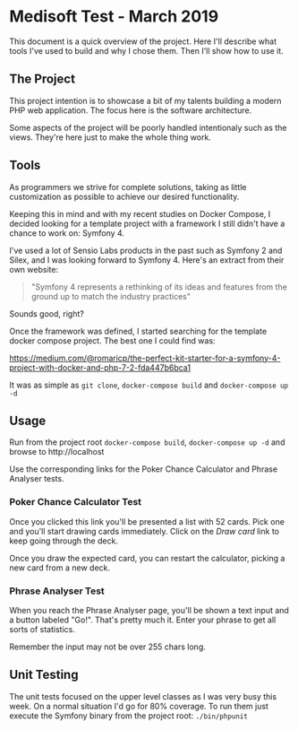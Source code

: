 # Medisoft Test - March 2019

This document is a quick overview of the project. Here I'll describe what tools
I've used to build and why I chose them. Then I'll show how to use it.

## The Project

This project intention is to showcase a bit of my talents building a modern
PHP web application. The focus here is the software architecture.

Some aspects of the project will be poorly handled intentionaly such as the
views. They're here just to make the whole thing work.

## Tools

As programmers we strive for complete solutions, taking as little customization
as possible to achieve our desired functionality.

Keeping this in mind and with my recent studies on Docker Compose, I decided
looking for a template project with a framework I still didn't have a chance
to work on: Symfony 4.

I've used a lot of Sensio Labs products in the past such as Symfony 2 and
Silex, and I was looking forward to Symfony 4. Here's an extract from their own
website:

> "Symfony 4 represents a rethinking of its ideas and features from the ground
> up to match the industry practices"

Sounds good, right?

Once the framework was defined, I started searching for the template docker
compose project. The best one I could find was:

https://medium.com/@romaricp/the-perfect-kit-starter-for-a-symfony-4-project-with-docker-and-php-7-2-fda447b6bca1

It was as simple as `git clone`, `docker-compose build` and `docker-compose up -d`


## Usage

Run from the project root `docker-compose build`, `docker-compose up -d` and
browse to http://localhost

Use the corresponding links for the Poker Chance Calculator and Phrase Analyser
tests.

### Poker Chance Calculator Test

Once you clicked this link you'll be presented a list with 52 cards. Pick one
and you'll start drawing cards immediately. Click on the *Draw card* link to
keep going through the deck.

Once you draw the expected card, you can restart the calculator, picking a new
card from a new deck.

### Phrase Analyser Test

When you reach the Phrase Analyser page, you'll be shown a text input and a
button labeled "Go!". That's pretty much it. Enter your phrase to get all sorts
of statistics.

Remember the input may not be over 255 chars long.

## Unit Testing

The unit tests focused on the upper level classes as I was very busy this week.
On a normal situation I'd go for 80% coverage. To run them just execute the
Symfony binary from the project root: `./bin/phpunit`